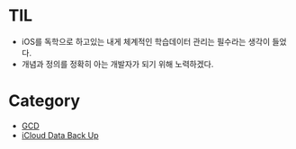 # TIL
- iOS를 독학으로 하고있는 내게 체계적인 학습데이터 관리는 필수라는 생각이 들었다. 
- 개념과 정의를 정확히 아는 개발자가 되기 위해 노력하겠다. 
# Category 
- [GCD](https://velog.io/@kuruma-42/Grand-Central-Dispatch-GCD)
- [iCloud Data Back Up](https://velog.io/@kuruma-42/iCloud-Data-Back-Up)
